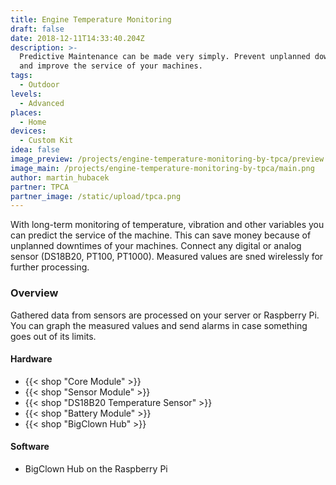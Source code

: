 ```yaml
---
title: Engine Temperature Monitoring
draft: false
date: 2018-12-11T14:33:40.204Z
description: >-
  Predictive Maintenance can be made very simply. Prevent unplanned downtimes
  and improve the service of your machines.
tags:
  - Outdoor
levels:
  - Advanced
places:
  - Home
devices:
  - Custom Kit
idea: false
image_preview: /projects/engine-temperature-monitoring-by-tpca/preview.png
image_main: /projects/engine-temperature-monitoring-by-tpca/main.png
author: martin_hubacek
partner: TPCA
partner_image: /static/upload/tpca.png
---
```


With long-term monitoring of temperature, vibration and other variables you can predict the service of the machine. This can save money because of unplanned downtimes of your machines. Connect any digital or analog sensor (DS18B20, PT100, PT1000). Measured values are sned wirelessly for further processing.

### Overview

Gathered data from sensors are processed on your server or Raspberry Pi. You can graph the measured values and send alarms in case something goes out of its limits.

#### Hardware

* {{< shop "Core Module" >}}
* {{< shop "Sensor Module" >}}
* {{< shop "DS18B20 Temperature Sensor" >}}
* {{< shop "Battery Module" >}}
* {{< shop "BigClown Hub" >}}

#### Software

* BigClown Hub on the Raspberry Pi

